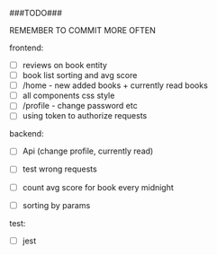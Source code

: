 ###TODO###

REMEMBER TO COMMIT MORE OFTEN

frontend:


- [ ] reviews on book entity
- [ ] book list sorting and avg score
- [ ] /home - new added books + currently read books
- [ ] all components css style
- [ ] /profile - change password etc
- [ ] using token to authorize requests

backend:

- [ ] Api (change profile, currently read)
- [ ] test wrong requests
- [ ] count avg score for book every midnight
- [ ] sorting by params


test:

- [ ] jest